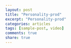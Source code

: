 ```yaml
---
layout: post
title: "Personality-prod"
excerpt: "Personality-prod"
categories: articles
tags: [sample-post, video]
comments: true
share: true
---
```

<div class="apester-media" data-media-id="5ce6d61192c8bfa12e5aaf87" height="717"></div><script async src="https://static.apester.com/js/sdk/latest/apester-sdk.js"></script>

